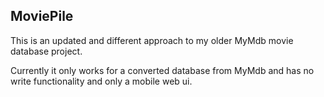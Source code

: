 MoviePile
---------

This is an updated and different approach to my older MyMdb movie database project.

Currently it only works for a converted database from MyMdb and has no write functionality and only a mobile web ui.
